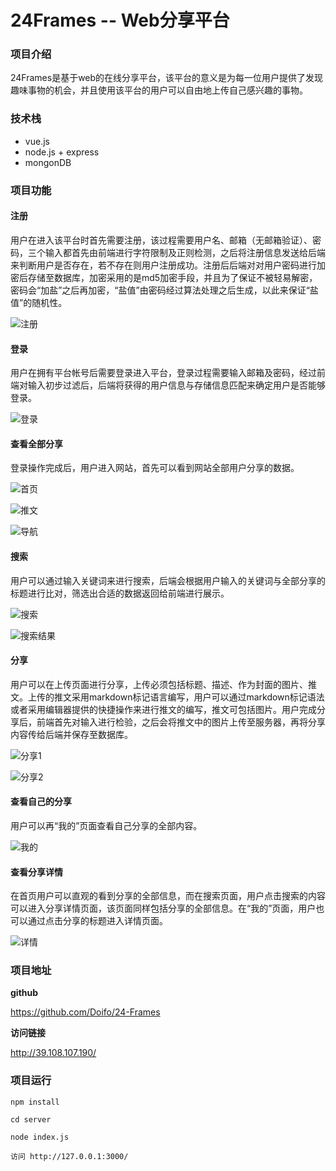 # 24Frames -- Web分享平台

### 项目介绍

​	24Frames是基于web的在线分享平台，该平台的意义是为每一位用户提供了发现趣味事物的机会，并且使用该平台的用户可以自由地上传自己感兴趣的事物。



### 技术栈

- vue.js
- node.js + express
- mongonDB



### 项目功能

#### 注册

用户在进入该平台时首先需要注册，该过程需要用户名、邮箱（无邮箱验证）、密码，三个输入都首先由前端进行字符限制及正则检测，之后将注册信息发送给后端来判断用户是否存在，若不存在则用户注册成功。注册后后端对对用户密码进行加密后存储至数据库，加密采用的是md5加密手段，并且为了保证不被轻易解密，密码会“加盐”之后再加密，“盐值”由密码经过算法处理之后生成，以此来保证“盐值”的随机性。

![注册](./pic/1.PNG)

#### 登录

用户在拥有平台帐号后需要登录进入平台，登录过程需要输入邮箱及密码，经过前端对输入初步过滤后，后端将获得的用户信息与存储信息匹配来确定用户是否能够登录。

![登录](./pic/2.PNG)

#### 查看全部分享

登录操作完成后，用户进入网站，首先可以看到网站全部用户分享的数据。

![首页](./pic/3.PNG)

![推文](./pic/4.PNG)

![导航](./pic/5.PNG)

#### 搜索

用户可以通过输入关键词来进行搜索，后端会根据用户输入的关键词与全部分享的标题进行比对，筛选出合适的数据返回给前端进行展示。

![搜索](./pic/6.PNG)

![搜索结果](./pic/7.PNG)

#### 分享

用户可以在上传页面进行分享，上传必须包括标题、描述、作为封面的图片、推文。上传的推文采用markdown标记语言编写，用户可以通过markdown标记语法或者采用编辑器提供的快捷操作来进行推文的编写，推文可包括图片。用户完成分享后，前端首先对输入进行检验，之后会将推文中的图片上传至服务器，再将分享内容传给后端并保存至数据库。

![分享1](./pic/9.PNG)

![分享2](./pic/10.PNG)

#### 查看自己的分享

用户可以再“我的”页面查看自己分享的全部内容。

![我的](./pic/11.PNG)

#### 查看分享详情

在首页用户可以直观的看到分享的全部信息，而在搜索页面，用户点击搜索的内容可以进入分享详情页面，该页面同样包括分享的全部信息。在“我的”页面，用户也可以通过点击分享的标题进入详情页面。

![详情](./pic/8.PNG)





### 项目地址

**github**

<https://github.com/Doifo/24-Frames>

**访问链接**

<http://39.108.107.190/>



### 项目运行

```
npm install

cd server

node index.js

访问 http://127.0.0.1:3000/
```

